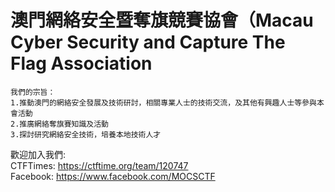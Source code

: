 # 澳門網絡安全暨奪旗競賽協會（Macau Cyber Security and Capture The Flag Association
```
我們的宗旨：
1.推動澳門的網絡安全發展及技術研討，相關專業人士的技術交流，及其他有興趣人士等參與本會活動 
2.推廣網絡奪旗賽知識及活動 
3.探討研究網絡安全技術，培養本地技術人才
```

歡迎加入我們:</br>
CTFTimes: https://ctftime.org/team/120747</br>
Facebook: https://www.facebook.com/MOCSCTF
